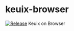 # keuix-browser
[![Release](https://jitpack.io/v/kotlin-everywhere/keuix-browser.svg)](https://jitpack.io/#kotlin-everywhere/keuix-browser)
Keuix on Browser
